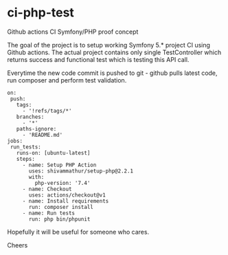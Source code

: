 # ci-php-test
Github actions CI Symfony/PHP proof concept

The goal of the project is to setup working Symfony 5.* project CI using Github actions.
The actual project contains only single TestController which returns success and functional test which is testing this API call.

Everytime the new code commit is pushed to git - github pulls latest code, run composer and perform test validation.
 
```
on:
 push:
   tags:
     - '!refs/tags/*'
   branches:
     - '*'
   paths-ignore:
     - 'README.md'
jobs:
 run_tests:
   runs-on: [ubuntu-latest]
   steps:
     - name: Setup PHP Action
       uses: shivammathur/setup-php@2.2.1
       with:
         php-version: '7.4'
     - name: Checkout
       uses: actions/checkout@v1
     - name: Install requirements
       run: composer install
     - name: Run tests
       run: php bin/phpunit
```

Hopefully it will be useful for someone who cares.

Cheers
